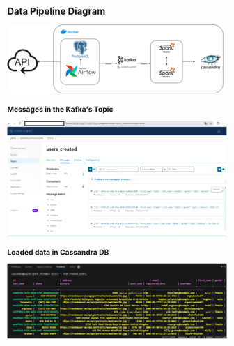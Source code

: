 ## Data Pipeline Diagram 
![Diagram](https://github.com/DenysBosiak/de-projects/blob/main/ApiKafkaStreaming/images/schema.png)

### Messages in the Kafka's Topic
![Diagram](https://github.com/DenysBosiak/de-projects/blob/main/ApiKafkaStreaming/images/kafka_topic_messages.png)

### Loaded data in Cassandra DB
![Diagram](https://github.com/DenysBosiak/de-projects/blob/main/ApiKafkaStreaming/images/cassandra_table.png)